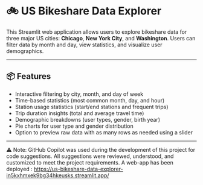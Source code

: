 # 🚲 US Bikeshare Data Explorer

This Streamlit web application allows users to explore bikeshare data for three major US cities: **Chicago**, **New York City**, and **Washington**. Users can filter data by month and day, view statistics, and visualize user demographics.

---

## 📦 Features

- Interactive filtering by city, month, and day of week  
- Time-based statistics (most common month, day, and hour)  
- Station usage statistics (start/end stations and frequent trips)  
- Trip duration insights (total and average travel time)  
- Demographic breakdowns (user types, gender, birth year)  
- Pie charts for user type and gender distribution  
- Option to preview raw data with as many rows as needed using a slider

---
⚠️ Note: GitHub Copilot was used during the development of this project for code suggestions. All suggestions were reviewed, understood, and customized to meet the project requirements.
A web-app has been deployed : https://us-bikeshare-data-explorer-in5kxhmxek9bg34hkeusks.streamlit.app/
